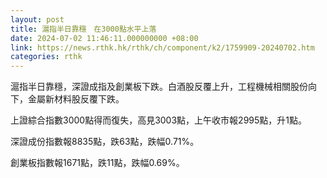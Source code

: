 ```yaml
---
layout: post
title: 滬指半日靠穩　在3000點水平上落
date: 2024-07-02 11:46:11.000000000 +08:00
link: https://news.rthk.hk/rthk/ch/component/k2/1759909-20240702.htm
categories: rthk
---
```


滬指半日靠穩，深證成指及創業板下跌。白酒股反覆上升，工程機械相關股份向下，金屬新材料股反覆下跌。

上證綜合指數3000點得而復失，高見3003點，上午收市報2995點，升1點。

深證成份指數報8835點，跌63點，跌幅0.71%。

創業板指數報1671點，跌11點，跌幅0.69%。
